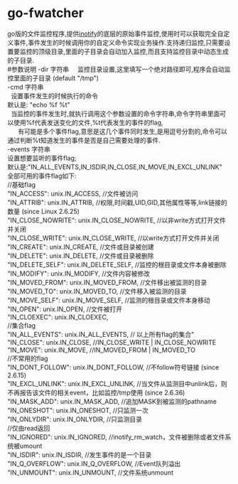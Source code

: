 # go-fwatcher
go版的文件监控程序,提供<a href="http://man7.org/linux/man-pages/man7/inotify.7.html#EXAMPLE">inotify</a>的底层的原始事件监控,使用时可以获取完全自定义事件,事件发生的时候调用你的自定义命令实现业务操作.支持递归监控,只需要设置要监控的顶级目录,里面的子目录会自动加入监控,而且支持监控目录中动态生成的子目录.  
#参数说明
  -dir 字符串  
    	 监控目录设置,这里填写一个绝对路径即可,程序会自动监控里面的子目录 (default "/tmp")  
  -cmd 字符串  
       设置事件发生的时候执行的命令   
       默认是: "echo %f %t"  
    	 当监控的事件发生时,就执行调用这个参数设置的命令字符串,命令字符串里面可以使用%f代表发送变化的文件,%t代表发生的事件的flag,  
       有可能是多个事件flag,意思是这几个事件同时发生,是用逗号分割的,命令可以通过判断%t知道发生的事件是否是自己需要处理的事件.  
  -events 字符串  
    	 设置想要监听的事件flag;  
	     默认是:"IN_ALL_EVENTS,IN_ISDIR,IN_CLOSE,IN_MOVE,IN_EXCL_UNLINK"  
       全部可用的事件flag如下:  
      //基础flag  
      "IN_ACCESS":        unix.IN_ACCESS,        //文件被访问  
      "IN_ATTRIB":        unix.IN_ATTRIB,        //权限,时间戳,UID,GID,其他属性等等,link链接的数量 (since Linux 2.6.25)   
      "IN_CLOSE_NOWRITE": unix.IN_CLOSE_NOWRITE, //以非write方式打开文件并关闭  
      "IN_CLOSE_WRITE":   unix.IN_CLOSE_WRITE,   //以write方式打开文件并关闭  
      "IN_CREATE":        unix.IN_CREATE,        //文件或目录被创建  
      "IN_DELETE":        unix.IN_DELETE,        //文件或目录被删除  
      "IN_DELETE_SELF":   unix.IN_DELETE_SELF,   //监控的根目录或文件本身被删除  
      "IN_MODIFY":        unix.IN_MODIFY,        //文件内容被修改  
      "IN_MOVED_FROM":    unix.IN_MOVED_FROM,    //文件移出被监测的目录  
      "IN_MOVED_TO":      unix.IN_MOVED_TO,      //文件移入被监测的目录  
      "IN_MOVE_SELF":     unix.IN_MOVE_SELF,     //监测的根目录或文件本身移动  
      "IN_OPEN":          unix.IN_OPEN,          //文件被打开  
      "IN_CLOEXEC":       unix.IN_CLOEXEC,  
      //集合flag  
      "IN_ALL_EVENTS": unix.IN_ALL_EVENTS, //	以上所有flag的集合"  
      "IN_CLOSE":      unix.IN_CLOSE,      //IN_CLOSE_WRITE | IN_CLOSE_NOWRITE  
      "IN_MOVE":       unix.IN_MOVE,       //IN_MOVED_FROM | IN_MOVED_TO  
      //不常用的flag  
      "IN_DONT_FOLLOW": unix.IN_DONT_FOLLOW, //不follow符号链接 (since 2.6.15)  
      "IN_EXCL_UNLINK": unix.IN_EXCL_UNLINK, //当文件从监测目中unlink后，则不再报告该文件的相关event，比如监控/tmp使用 (since 2.6.36)  
      "IN_MASK_ADD":    unix.IN_MASK_ADD,    //追加MASK到被监测的pathname    
      "IN_ONESHOT":     unix.IN_ONESHOT,     //只监测一次  
      "IN_ONLYDIR":     unix.IN_ONLYDIR,     //只监测目录  
      //仅由read返回  
      "IN_IGNORED":    unix.IN_IGNORED,    //inotify_rm_watch，文件被删除或者文件系统被umount  
      "IN_ISDIR":      unix.IN_ISDIR,      //发生事件的是一个目录  
      "IN_Q_OVERFLOW": unix.IN_Q_OVERFLOW, //Event队列溢出  
      "IN_UNMOUNT":    unix.IN_UNMOUNT,    //文件系统unmount

